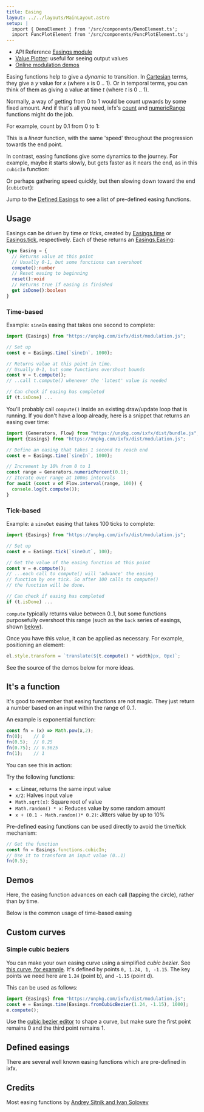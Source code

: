 ```yaml
---
title: Easing
layout: ../../layouts/MainLayout.astro
setup: |
  import { DemoElement } from '/src/components/DemoElement.ts';
  import FuncPlotElement from '/src/components/FuncPlotElement.ts';
---
```


<div class="tip">
<ul>
<li>API Reference <a href="https://clinth.github.io/ixfx/modules/Modulation.Easings.html">Easings module</a></li>
<li><a href="https://clinth.github.io/ixfx-demos/playgrounds/modulation/plot/index.html#aW1wb3J0IHtFYXNpbmdzfSBmcm9tICJodHRwczovL3VucGtnLmNvbS9peGZ4L2Rpc3QvbW9kdWxhdGlvbi5qcyI7CmNvbnN0IHN0ZXBzID0gMTAwOwpjb25zdCBlID0gRWFzaW5ncy50aWNrKGBlbGFzdGljSW5gLCBzdGVwcyk7CnBvc3RNZXNzYWdlKG51bGwpOyAvLyBjbGVhciBwbG90CmZvciAobGV0IGk9MDtpPHN0ZXBzO2krKykgewogIHBvc3RNZXNzYWdlKGUuY29tcHV0ZSgpKTsKfQ==">Value Plotter</a>: useful for seeing output values</li>
<li><a href="https://clinth.github.io/ixfx-demos/modulation/">Online modulation demos</a></li>
</ul>
</div>


Easing functions help to give a *dynamic* to transition. In [Cartesian](../../types/geometry/units/#cartesian) terms, they give a _y_ value for _x_ (where x is 0 .. 1). Or in temporal terms, you can think of them as giving a value at time _t_ (where _t_ is 0 .. 1).

Normally, a way of getting from 0 to 1 would be count upwards by some fixed amount. And if that's all you need, ixfx's [count](../../data/generator/#count) and [numericRange](../../data/generator/#numeric-range) functions might do the job.

For example, count by 0.1 from 0 to 1:

<div data-easing=true id="demo0" title="Linear function" fn="x"></div>

This is a _linear_ function, with the same 'speed' throughout the progression towards the end point.

In contrast, easing functions give some dynamics to the journey. For example, maybe it starts slowly, but gets faster as it nears the end, as in this `cubicIn` function:

<div data-easing=true id="demo1" title="cubicIn" easing="cubicIn"></div>

Or perhaps gathering speed quickly, but then slowing down toward the end (`cubicOut`):

<div data-easing=true id="demo1" title="cubicOut" easing="cubicOut"></div>

Jump to the [Defined Easings](#defined-easings) to see a list of pre-defined easing functions.

## Usage

Easings can be driven by time or _ticks_, created by [Easings.time](https://clinth.github.io/ixfx/modules/Modulation.Easings.html#time) or [Easings.tick](https://clinth.github.io/ixfx/modules/Modulation.Easings.html#tick), respectively. Each of these returns an [Easings.Easing](https://clinth.github.io/ixfx/modules/Modulation.Easings.html#Easing):

```typescript
type Easing = {
  // Returns value at this point
  // Usually 0-1, but some functions can overshoot
  compute():number
  // Reset easing to beginning
  reset():void
  // Returns true if easing is finished
  get isDone():boolean
}
```

### Time-based

Example: `sineIn` easing that takes one second to complete:

```js
import {Easings} from "https://unpkg.com/ixfx/dist/modulation.js";

// Set up
const e = Easings.time(`sineIn`, 1000);

// Returns value at this point in time.
// Usually 0-1, but some functions overshoot bounds
const v = t.compute();
// ..call t.compute() whenever the 'latest' value is needed

// Can check if easing has completed
if (t.isDone) ...
```

You'll probably call `compute()` inside an existing draw/update loop that is running. If you don't have a loop already, here is a snippet that returns an easing over time:

```js
import {Generators, Flow} from "https://unpkg.com/ixfx/dist/bundle.js";
import {Easings} from "https://unpkg.com/ixfx/dist/modulation.js";

// Define an easing that takes 1 second to reach end
const e = Easings.time(`sineIn`, 1000);

// Increment by 10% from 0 to 1
const range = Generators.numericPercent(0.1); 
// Iterate over range at 100ms intervals
for await (const v of Flow.interval(range, 100)) {
  console.log(t.compute());
}
```

### Tick-based
Example: a `sineOut` easing that takes 100 ticks to complete:

```js
import {Easings} from "https://unpkg.com/ixfx/dist/modulation.js";

// Set up
const e = Easings.tick(`sineOut`, 100);

// Get the value of the easing function at this point
const v = e.compute();
// ...each call to compute() will 'advance' the easing
// function by one tick. So after 100 calls to compute()
// the function will be done.

// Can check if easing has completed
if (t.isDone) ...
```

`compute` typically returns value between 0..1, but some functions purposefully overshoot this range (such as the `back` series of easings, shown [below](#defined-easings)).

Once you have this value, it can be applied as necessary. For example, positioning an element:

```js
el.style.transform = `translate(${t.compute() * width}px, 0px)`;
```

See the source of the demos below for more ideas.

## It's a function

It's good to remember that easing functions are not magic. They just return a number based on an input within the range of 0..1.

An example is exponential function:
```js
const fn = (x) => Math.pow(x,2);
fn(0);    // 0
fn(0.5);  // 0.25
fn(0.75); // 0.5625
fn(1);    // 1
```

You can see this in action:

<div editable data-easing=true id="demo2" fn="Math.pow(x,2)"></div>

Try the following functions:
* `x`: Linear, returns the same input value
* `x/2`: Halves input value
* `Math.sqrt(x)`: Square root of value
* `Math.random() * x`: Reduces value by some random amount
* `x + (0.1 - Math.random()* 0.2)`: Jitters value by up to 10%
  
Pre-defined easing functions can be used directly to avoid the time/tick mechanism:

```js
// Get the function
const fn = Easings.functions.cubicIn;
// Use it to transform an input value (0..1)
fn(0.5);
```

## Demos

Here, the easing function advances on each call (tapping the circle), rather than by time.

<demo-element title="Discrete easing" src="/modulation/easing-tick/" />

Below is the common usage of time-based easing

<demo-element title="Timer easing" src="/modulation/easing-timer/" />

<script type="module" hoist>
import '/src/components/FuncPlotElement';
import {Easings} from '/node_modules/ixfx/dist/modulation.js';
const run = () => {
  document.querySelectorAll(`[data-easing]`).forEach(el => {
    const plot = document.createElement(`func-plot-element`);// importEl(el, `func-plot-element`);
    el.append(plot);
    const fnAttr = el.getAttribute(`fn`);
    const easingAttr = el.getAttribute(`easing`);
    const editableAttr = el.getAttribute(`editable`);
    plot.editable = editableAttr !== `false` && editableAttr !== null;

    if (fnAttr !== null && fnAttr.length > 0) {
      plot.setFunctionByString(fnAttr);
    } else if (easingAttr !== null && easingAttr.length > 0) {
      const easingFn = Easings.get(easingAttr);
      if (easingFn === undefined) {
        console.error(`Could not find easing: ${easingAttr}`);
      } else {
        plot.setFunction(easingAttr, easingFn);
      }
    } else {
      console.warn(`Neither fn or easing attributes defined for function plot.`);
    }

    // Give component time to render before plotting
    // setTimeout(() => {
    //   plot.plot(false);
    // }, 1000);
  });
}
setTimeout(() => run(), 10);
</script>

## Custom curves

### Simple cubic beziers

You can make your own easing curve using a simplified _cubic bezier_. See [this curve, for example](https://cubic-bezier.com/#0,1.24,1,-1.15). It's defined by points `0, 1.24, 1, -1.15`. The key points we need here are `1.24` (point b), and `-1.15` (point d).

This can be used as follows:

```js
import {Easings} from "https://unpkg.com/ixfx/dist/modulation.js";
const e = Easings.time(Easings.fromCubicBezier(1.24, -1.15), 1000);
e.compute();
```

Use the [cubic bezier editor](https://cubic-bezier.com/#0,1.24,1,-1.15) to shape a curve, but make sure the first point remains 0 and the third point remains 1.


## Defined easings

There are several well known easing functions which are pre-defined in ixfx.

<!-- Astro bug. Either we get two lit elements, or an exception -->
<!-- <easing-gallery-element client:only="lit" /> -->

<div id="easingGallery"></div>
<script type="module" hoist>
import '/src/loader';
import '/src/components/modulation/EasingGalleryElement';
importEl(
  `easingGallery`, 
  `easing-gallery-element`, {});
</script>

## Credits

Most easing functions by [Andrey Sitnik and Ivan Solovev](https://easings.net/) 